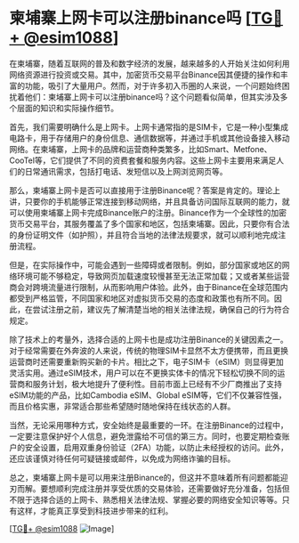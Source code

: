 # 柬埔寨上网卡可以注册binance吗 [[TG💪+ @esim1088](https://t.me/s/esim1088)]

在柬埔寨，随着互联网的普及和数字经济的发展，越来越多的人开始关注如何利用网络资源进行投资或交易。其中，加密货币交易平台Binance因其便捷的操作和丰富的功能，吸引了大量用户。然而，对于许多初入币圈的人来说，一个问题始终困扰着他们：柬埔寨上网卡可以注册binance吗？这个问题看似简单，但其实涉及多个层面的知识和实际操作细节。

首先，我们需要明确什么是上网卡。上网卡通常指的是SIM卡，它是一种小型集成电路卡，用于存储用户的身份信息、通信数据等，并通过手机或其他设备接入移动网络。在柬埔寨，上网卡的品牌和运营商种类繁多，比如Smart、Metfone、CooTel等，它们提供了不同的资费套餐和服务内容。这些上网卡主要用来满足人们的日常通讯需求，包括打电话、发短信以及上网浏览网页等。

那么，柬埔寨上网卡是否可以直接用于注册Binance呢？答案是肯定的。理论上讲，只要你的手机能够正常连接到移动网络，并且具备访问国际互联网的能力，就可以使用柬埔寨上网卡完成Binance账户的注册。Binance作为一个全球性的加密货币交易平台，其服务覆盖了多个国家和地区，包括柬埔寨。因此，只要你有合法的身份证明文件（如护照），并且符合当地的法律法规要求，就可以顺利地完成注册流程。

但是，在实际操作中，可能会遇到一些障碍或者限制。例如，部分国家或地区的网络环境可能不够稳定，导致网页加载速度较慢甚至无法正常加载；又或者某些运营商会对跨境流量进行限制，从而影响用户体验。此外，由于Binance在全球范围内都受到严格监管，不同国家和地区对虚拟货币交易的态度和政策也有所不同。因此，在尝试注册之前，建议先了解清楚当地的相关法律法规，确保自己的行为符合规定。

除了技术上的考量外，选择合适的上网卡也是成功注册Binance的关键因素之一。对于经常需要在外奔波的人来说，传统的物理SIM卡显然不太方便携带，而且更换运营商时还需要重新购买新的卡片。相比之下，电子SIM卡（eSIM）则显得更加灵活实用。通过eSIM技术，用户可以在不更换实体卡的情况下轻松切换不同的运营商和服务计划，极大地提升了便利性。目前市面上已经有不少厂商推出了支持eSIM功能的产品，比如Cambodia eSIM、Global eSIM等，它们不仅兼容性强，而且价格实惠，非常适合那些希望随时随地保持在线状态的人群。

当然，无论采用哪种方式，安全始终是最重要的一环。在注册Binance的过程中，一定要注意保护好个人信息，避免泄露给不可信的第三方。同时，也要定期检查账户的安全设置，启用双重身份验证（2FA）功能，以防止未经授权的访问。此外，还应该谨慎对待任何可疑链接或邮件，以免成为网络诈骗的目标。

总之，柬埔寨上网卡是可以用来注册Binance的，但这并不意味着所有问题都能迎刃而解。要想顺利完成注册并享受优质的交易体验，还需要做好充分准备，包括但不限于选择合适的上网卡、熟悉相关法律法规、掌握必要的网络安全知识等等。只有这样，才能真正享受到科技进步带来的红利。

[[TG💪+ @esim1088](https://t.me/s/esim1088) ![Image](https://i.postimg.cc/4NQfJmqS/Snipaste-2025-05-13-00-14-12.png)]